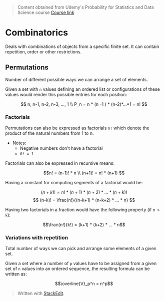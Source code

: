 > Content obtained from Udemy's Probability for Statistics and Data Science course [Course link](https://telusinternational.udemy.com/course/probability-for-statistics-and-data-science)

# Combinatorics

Deals with combinations of objects from a specific finite set. It can contain repetition, order or other restrictions.

## Permutations

Number of different possible ways we can arrange a set of elements.

Given a set with `n` values defining an ordered list or configurations of these values would render this possible entries for each position: 

$$
n, n-1, n-2, n-3, ..., 1 \\
P_n = n * (n -1 ) * (n-2)*...*1 = n!
$$

### Factorials

Permutations can also be expressed as factorials `n!` which denote the product of the natural numbers from 1 to n.
- Notes:
	- Negative numbers don't have a factorial
	- `0! = 1`

Factorials can also be expressed in recursive means: 

$$n! = (n-1)! * n \\
(n+1)! = n! * (n+1) $$

Having a constant for computing segments of a factorial would be: 

$$(n+k) ! = n! * (n+1) * (n+2) * ... * (n+k)! $$
$$
(n-k)! = \frac{n!}{(n-k+1) * (n-k+2) * ... * n}
$$

Having two factorials in a fraction would have the following property (if `n > k`): 

$$\frac{n!}{k!} = (k+1) * (k+2) * ... * n$$

### Variations with repetition
Total number of ways we can pick and arrange some elements of a given set.

Given a set where a number of `p` values have to be assigned from a given set of `n` values into an ordered sequence, the resulting formula can be written as:

$$\overline{V}_p^n = n^p$$



> Written with [StackEdit](https://stackedit.io/).
<!--stackedit_data:
eyJoaXN0b3J5IjpbLTE0NDg1NjksMTgyMzcyOTM1OCwxNDA1ND
g1OTIyLC0xOTc3NDA3NTUzLC0xMDc0NTg5NDc1XX0=
-->